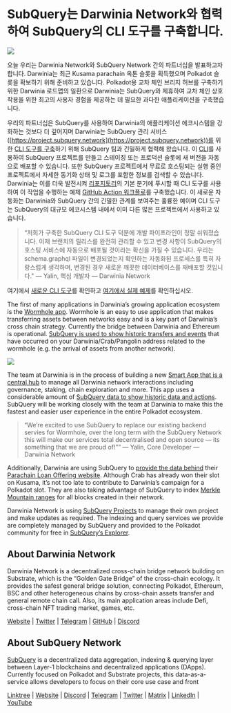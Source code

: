 # SubQuery는 Darwinia Network와 협력하여 SubQuery의 CLI 도구를 구축합니다.

![](https://miro.medium.com/max/1400/1*96OGWsQrxNGC5rblYxhdAw.jpeg)

오늘 우리는 Darwinia Network와 SubQuery Network 간의 파트너십을 발표하고자 합니다. Darwinia는 최근 Kusama parachain 옥톤 슬롯을 획득했으며 Polkadot 슬롯을 확보하기 위해 준비하고 있습니다. Polkadot용 교차 체인 브리지 허브를 구축하기 위한 Darwinia 로드맵의 일환으로 Darwinia는 SubQuery와 제휴하여 교차 체인 상호 작용을 위한 최고의 사용자 경험을 제공하는 데 필요한 과다한 애플리케이션을 구축했습니다.

우리의 파트너십은 SubQuery를 사용하여 Darwinia의 애플리케이션 에코시스템을 강화하는 것보다 더 깊어지며 Darwinia는 SubQuery 관리 서비스([https://project.subquery.network](https://project.subquery.network))를 위한 [CLI 도구를 구축](https://github.com/fewensa/subquery-cli)하기 위해 SubQuery 팀과 긴밀하게 협력해 왔습니다. 이 [CLI](https://github.com/fewensa/subquery-cli)를 사용하여 SubQuery 프로젝트를 만들고 스테이징 또는 프로덕션 슬롯에 새 버전을 자동으로 배포할 수 있습니다. 또한 SubQuery 프로젝트에서 무료로 호스팅되는 실행 중인 프로젝트에서 자세한 동기화 상태 및 로그를 포함한 정보를 검색할 수 있습니다. Darwinia는 이를 더욱 발전시켜 [리포지토리](https://github.com/darwinia-network/bridger/blob/master/.github/workflows/subquery-prod.yml)의 기본 분기에 푸시할 때 CLI 도구를 사용하여 이 작업을 수행하는 예제 [GitHub Action 워크플로](https://github.com/darwinia-network/bridger/blob/master/.github/workflows/subquery-prod.yml)를 구축했습니다. 이 새로운 자동화는 Darwinia와 SubQuery 간의 긴밀한 관계를 보여주는 훌륭한 예이며 CLI 도구는 SubQuery의 대규모 에코시스템 내에서 이미 다른 많은 프로젝트에서 사용하고 있습니다.
> “저희가 구축한 SubQuery CLI 도구 덕분에 개발 파이프라인이 정말 쉬워졌습니다. 이제 브랜치의 릴리스를 완전히 관리할 수 있고 변경 사항이 SubQuery의 호스팅 서비스에 자동으로 배포될 것이라는 확신을 가질 수 있습니다. 우리는 schema.graphql 파일이 변경되었는지 확인하는 자동화된 프로세스를 특히 자랑스럽게 생각하며, 변경된 경우 새로운 깨끗한 데이터베이스를 재배포할 것입니다." — Yalin, 핵심 개발자 — Darwinia Network


여기에서 [새로운 CLI 도구](https://github.com/fewensa/subquery-cli)를 확인하고 [여기에서 실제 예제](https://github.com/darwinia-network/bridger/blob/master/.github/workflows/subquery-prod.yml)를 확인하십시오.

The first of many applications in Darwinia’s growing application ecosystem is the [Wormhole app](https://wormhole.darwinia.network/). Wormhole is an easy to use application that makes transferring assets between networks easy and is a key part of Darwinia’s cross chain strategy. Currently the bridge between Darwinia and Ethereum is operational. [SubQuery is used to show historic transfers and events](https://explorer.subquery.network/subquery/darwinia-network/wormhole-darwinia) that have occurred on your Darwinia/Crab/Pangolin address related to the wormhole (e.g. the arrival of assets from another network).

![](https://miro.medium.com/max/1400/1*p3V-lvW6BmEVZXaDYDY7mw.png)

The team at Darwinia is in the process of building a new [Smart App that is a central hub](https://apps.darwinia.network/) to manage all Darwinia network interactions including governance, staking, chain exploration and more. This app uses a considerable amount of [SubQuery data to show historic data and actions](https://explorer.subquery.network/subquery/darwinia-network/smart-app-crab). SubQuery will be working closely with the team at Darwinia to make this the fastest and easier user experience in the entire Polkadot ecosystem.
> “We’re excited to use SubQuery to replace our existing backend servies for Wormhole, over the long term with the SubQuery Network this will make our services total decentralised and open source — its something that we are proud of!”” — Yalin, Core Developer — Darwinia Network


Additionally, Darwinia are using SubQuery to [provide the data behind](https://explorer.subquery.network/subquery/darwinia-network/home-plo-polkadot) their [Parachain Loan Offering website](https://darwinia.network/plo_contribute). Although Crab has already won their slot on Kusama, it’s not too late to contribute to Darwinia’s campaign for a Polkadot slot. They are also taking advantage of SubQuery to index [Merkle Mountain ranges](https://explorer.subquery.network/subquery/darwinia-network/darwinia-mmr) for all blocks created in their network.

Darwinia Network is using [SubQuery Projects](https://project.subquery.network/) to manage their own project and make updates as required. The indexing and query services we provide are completely managed by SubQuery and provided to the Polkadot community for free in [SubQuery’s Explorer](https://explorer.subquery.network/).

## About Darwinia Network

Darwinia Network is a decentralized cross-chain bridge network building on Substrate, which is the “Golden Gate Bridge” of the cross-chain ecology. It provides the safest general bridge solution, connecting Polkadot, Ethereum, BSC and other heterogeneous chains by cross-chain assets transfer and general remote chain call. Also, its main application areas include Defi, cross-chain NFT trading market, games, etc.

[Website](https://darwinia.network/) | [Twitter](https://twitter.com/DarwiniaNetwork) | [Telegram](https://t.me/DarwiniaNetwork) | [GitHub](https://github.com/darwinia-network) | [Discord](https://discord.gg/KMZVeyM)

## About SubQuery Network

[SubQuery](https://subquery.network/) is a decentralized data aggregation, indexing & querying layer between Layer-1 blockchains and decentralized applications (DApps). Currently focused on Polkadot and Substrate projects, this data-as-a-service allows developers to focus on their core use case and front

[Linktree](https://linktr.ee/subquerynetwork) | [Website](https://subquery.network/) | [Discord](https://discord.com/invite/78zg8aBSMG) | [Telegram](https://t.me/subquerynetwork) | [Twitter](https://twitter.com/subquerynetwork) | [Matrix](https://matrix.to/#/#subquery:matrix.org) | [LinkedIn](https://www.linkedin.com/company/subquery) | [YouTube](https://www.youtube.com/channel/UCi1a6NUUjegcLHDFLr7CqLw)
